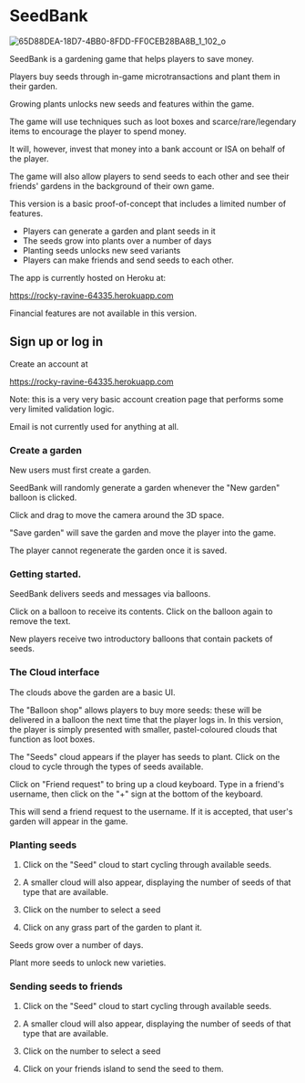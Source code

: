 # SeedBank

![65D88DEA-18D7-4BB0-8FDD-FF0CEB28BA8B_1_102_o](https://user-images.githubusercontent.com/69108995/217797189-d2b9e74b-cf61-4f93-b49b-f354fc683f7d.jpeg)


SeedBank is a gardening game that helps players to save money.

Players buy seeds through in-game microtransactions and plant them in their garden. 

Growing plants unlocks new seeds and features within the game.

The game will use techniques such as loot boxes and scarce/rare/legendary items to encourage the player to spend money.

It will, however, invest that money into a bank account or ISA on behalf of the player.

The game will also allow players to send seeds to each other and see their friends' gardens in the background of their own game.

This version is a basic proof-of-concept that includes a limited number of features. 

- Players can generate a garden and plant seeds in it
- The seeds grow into plants over a number of days
- Planting seeds unlocks new seed variants
- Players can make friends and send seeds to each other.

The app is currently hosted on Heroku at:

https://rocky-ravine-64335.herokuapp.com

Financial features are not available in this version.


## Sign up or log in
  
Create an account at

https://rocky-ravine-64335.herokuapp.com

Note: this is a very very basic account creation page that performs some very limited validation logic.

Email is not currently used for anything at all.

### Create a garden

New users must first create a garden. 

SeedBank will randomly generate a garden whenever the "New garden" balloon is clicked.

Click and drag to move the camera around the 3D space.

"Save garden" will save the garden and move the player into the game. 

The player cannot regenerate the garden once it is saved.

### Getting started.

SeedBank delivers seeds and messages via balloons. 

Click on a balloon to receive its contents. Click on the balloon again to remove the text.

New players receive two introductory balloons that contain packets of seeds.

### The Cloud interface

The clouds above the garden are a basic UI.

The "Balloon shop" allows players to buy more seeds: these will be delivered in a balloon the next time that the player logs in. In this version, the player is simply presented with smaller, pastel-coloured clouds that function as loot boxes.

The "Seeds" cloud appears if the player has seeds to plant. Click on the cloud to cycle through the types of seeds available. 

Click on "Friend request" to bring up a cloud keyboard. Type in a friend's username, then click on the "+" sign at the bottom of the keyboard.

This will send a friend request to the username. If it is accepted, that user's garden will appear in the game.


### Planting seeds

1. Click on the "Seed" cloud to start cycling through available seeds.

2. A smaller cloud will also appear, displaying the number of seeds of that type that are available.

3. Click on the number to select a seed 
 
4. Click on any grass part of the garden to plant it.

Seeds grow over a number of days.

Plant more seeds to unlock new varieties.

### Sending seeds to friends

1. Click on the "Seed" cloud to start cycling through available seeds.

2. A smaller cloud will also appear, displaying the number of seeds of that type that are available.

3. Click on the number to select a seed 
 
4. Click on your friends island to send the seed to them.
